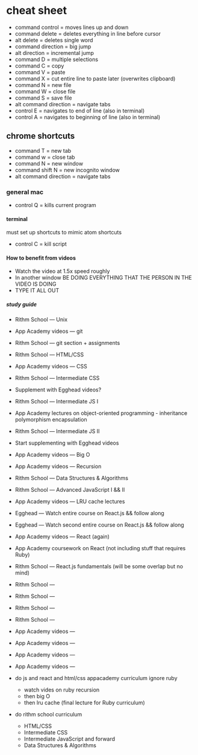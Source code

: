 # cheat sheet

* command control = moves lines up and down
* command delete = deletes everything in line before cursor
* alt delete = deletes single word
* command direction = big jump
* alt direction = incremental jump
* command D = multiple selections
* command C = copy
* command V = paste
* command X = cut entire line to paste later (overwrites clipboard)
* command N = new file
* command W = close file
* command S = save file
* alt command direction = navigate tabs
* control E = navigates to end of line (also in terminal)
* control A = navigates to beginning of line (also in terminal)


## chrome shortcuts
* command T = new tab
* command w = close tab
* command N = new window
* command shift N = new incognito window
* alt command direction = navigate tabs


### general mac
* control Q = kills current program

#### terminal
must set up shortcuts to mimic atom shortcuts
* control C = kill script

#### How to benefit from videos
* Watch the video at 1.5x speed roughly
* In another window BE DOING EVERYTHING THAT THE PERSON IN THE VIDEO IS DOING
* TYPE IT ALL OUT

##### study guide
* Rithm School — Unix
* App Academy videos — git
* Rithm School — git section + assignments
* Rithm School — HTML/CSS
* App Academy videos — CSS
* Rithm School — Intermediate CSS
* Supplement with Egghead videos?
* Rithm School — Intermediate JS I
* App Academy lectures on object-oriented programming - inheritance polymorphism encapsulation
* Rithm School — Intermediate JS II
* Start supplementing with Egghead videos
* App Academy videos — Big O
* App Academy videos — Recursion
* Rithm School — Data Structures & Algorithms
* Rithm School — Advanced JavaScript I && II
* App Academy videos — LRU cache lectures
* Egghead — Watch entire course on React.js && follow along
* Egghead — Watch second entire course on React.js && follow along
* App Academy videos — React (again)
* App Academy coursework on React (not including stuff that requires Ruby)
* Rithm School — React.js fundamentals (will be some overlap but no mind)
* Rithm School — 
* Rithm School — 
* Rithm School — 
* Rithm School — 
* App Academy videos — 
* App Academy videos — 
* App Academy videos — 
* App Academy videos — 

* do js and react and html/css appacademy curriculum ignore ruby
  * watch vides on ruby recursion
  * then big O
  * then lru cache (final lecture for Ruby curriculum)
* do rithm school curriculum
  * HTML/CSS
  * Intermediate CSS
  * Intermediate JavaScript and forward
  * Data Structures & Algorithms
